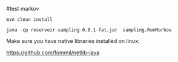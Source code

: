 #test markov

```
mvn clean install

java -cp reservoir-sampling-0.0.1-fat.jar  sampling.RunMarkov
```

Make sure you have native  libraries installed on linux:

https://github.com/fommil/netlib-java
